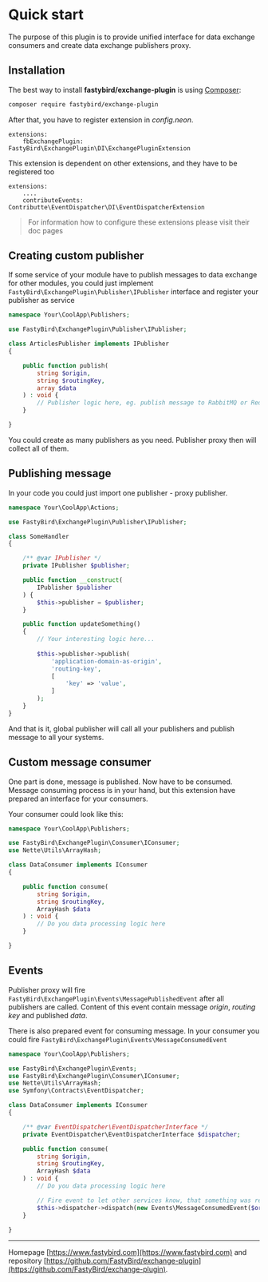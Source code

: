 # Quick start

The purpose of this plugin is to provide unified interface for data exchange consumers and create data exchange publishers proxy.

## Installation

The best way to install **fastybird/exchange-plugin** is using [Composer](http://getcomposer.org/):

```sh
composer require fastybird/exchange-plugin
```

After that, you have to register extension in *config.neon*.

```neon
extensions:
    fbExchangePlugin: FastyBird\ExchangePlugin\DI\ExchangePluginExtension
```

This extension is dependent on other extensions, and they have to be registered too

```neon
extensions:
    ....
    contributeEvents: Contributte\EventDispatcher\DI\EventDispatcherExtension
```

> For information how to configure these extensions please visit their doc pages

## Creating custom publisher

If some service of your module have to publish messages to data exchange for other modules, you could just implement `FastyBird\ExchangePlugin\Publisher\IPublisher` interface and register your publisher as service

```php
namespace Your\CoolApp\Publishers;

use FastyBird\ExchangePlugin\Publisher\IPublisher;

class ArticlesPublisher implements IPublisher
{

    public function publish(
        string $origin,
        string $routingKey,
        array $data
    ) : void {
        // Publisher logic here, eg. publish message to RabbitMQ or Redis etc. 
    }

}
```

You could create as many publishers as you need. Publisher proxy then will collect all of them. 

## Publishing message

In your code you could just import one publisher - proxy publisher.

```php
namespace Your\CoolApp\Actions;

use FastyBird\ExchangePlugin\Publisher\IPublisher;

class SomeHandler
{

    /** @var IPublisher */
    private IPublisher $publisher;

    public function __construct(
        IPublisher $publisher
    ) {
        $this->publisher = $publisher;
    }

    public function updateSomething()
    {
        // Your interesting logic here...
        
        $this->publisher->publish(
            'application-domain-as-origin',
            'routing-key',
            [
                'key' => 'value',
            ]
        );
    }
}
```

And that is it, global publisher will call all your publishers and publish message to all your systems.

## Custom message consumer

One part is done, message is published. Now have to be consumed. Message consuming process is in your hand, but this extension have prepared an interface for your consumers.

Your consumer could look like this:

```php
namespace Your\CoolApp\Publishers;

use FastyBird\ExchangePlugin\Consumer\IConsumer;
use Nette\Utils\ArrayHash;

class DataConsumer implements IConsumer
{

    public function consume(
        string $origin,
        string $routingKey,
        ArrayHash $data
    ) : void {
        // Do you data processing logic here 
    }

}
```

## Events

Publisher proxy will fire `FastyBird\ExchangePlugin\Events\MessagePublishedEvent` after all publishers are called. Content of this event contain message *origin*, *routing key* and published *data*.

There is also prepared event for consuming message. In your consumer you could fire `FastyBird\ExchangePlugin\Events\MessageConsumedEvent`

```php
namespace Your\CoolApp\Publishers;

use FastyBird\ExchangePlugin\Events;
use FastyBird\ExchangePlugin\Consumer\IConsumer;
use Nette\Utils\ArrayHash;
use Symfony\Contracts\EventDispatcher;

class DataConsumer implements IConsumer
{

    /** @var EventDispatcher\EventDispatcherInterface */
    private EventDispatcher\EventDispatcherInterface $dispatcher;

    public function consume(
        string $origin,
        string $routingKey,
        ArrayHash $data
    ) : void {
        // Do you data processing logic here

        // Fire event to let other services know, that something was received
        $this->dispatcher->dispatch(new Events\MessageConsumedEvent($origin, $routingKey, $data)); 
    }

}
```

***
Homepage [https://www.fastybird.com](https://www.fastybird.com) and repository [https://github.com/FastyBird/exchange-plugin](https://github.com/FastyBird/exchange-plugin).
